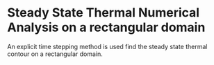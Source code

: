 # Steady State Thermal Numerical Analysis on a rectangular domain
 An explicit time stepping method is used find the steady state thermal contour on a rectangular domain.
